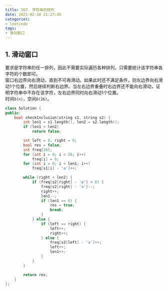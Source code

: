 ```yaml
---
title: 567. 字符串的排列
date: 2021-02-10 21:27:45
categories: 
- leetcode
tags: 
- 滑动窗口
---
```


## 1. 滑动窗口
要求是字符串的任一排列，因此不需要实际遍历各种排列，只需要统计该字符串各字符的个数即可。  
窗口右边界向右滑动，直到不可再滑动。如果此时还不满足条件，则左边界向右滑动1个位置，然后继续判断右边界。当左右边界重叠时右边界还不能向右滑动，证明字符串中不存在该字符，左右边界同时向右滑动1个位置。  
时间`O(n)`，空间`O(26)`。  
```cpp
class Solution {
public:
    bool checkInclusion(string s1, string s2) {
        int len1 = s1.length(), len2 = s2.length();
        if (len1 > len2)
            return false;

        int left = 0, right = 0;
        bool res = false;
        int freq[26];
        for (int i = 0; i < 26; i++)
            freq[i] = 0;
        for (int i = 0; i < len1; i++)
            freq[s1[i] - 'a']++;

        while (right < len2) {
            if (freq[s2[right] - 'a'] > 0) {
                freq[s2[right] - 'a']--;
                right++;
                len1--;
                if (len1 == 0) {
                    res = true;
                    break;
                }
            } else {
                if (left == right) {
                    left++;
                    right++;
                } else {
                    freq[s2[left] - 'a']++;
                    left++;
                    len1++;
                }
            }
        }

        return res;
    }
};
```